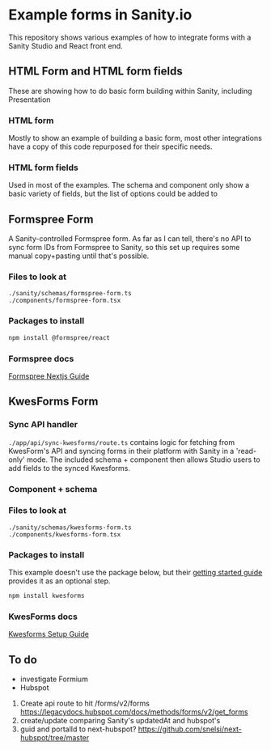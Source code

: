 # Example forms in Sanity.io

This repository shows various examples of how to integrate forms with a Sanity Studio and React front end.

## HTML Form and HTML form fields

These are showing how to do basic form building within Sanity, including Presentation

### HTML form

Mostly to show an example of building a basic form, most other integrations have a copy of this code repurposed for their specific needs.

### HTML form fields

Used in most of the examples. The schema and component only show a basic variety of fields, but the list of options could be added to

## Formspree Form

A Sanity-controlled Formspree form. As far as I can tell, there's no API to sync form IDs from Formspree to Sanity, so this set up requires some manual copy+pasting until that's possible.

### Files to look at

```
./sanity/schemas/formspree-form.ts
./components/formspree-form.tsx
```

### Packages to install

```bash
npm install @formspree/react
```

### Formspree docs

[Formspree Nextjs Guide](https://formspree.io/guides/nextjs/)

## KwesForms Form

### Sync API handler

`./app/api/sync-kwesforms/route.ts` contains logic for fetching from KwesForm's API and syncing forms in their platform with Sanity in a 'read-only' mode. The included schema + component then allows Studio users to add fields to the synced Kwesforms.

### Component + schema

### Files to look at

```
./sanity/schemas/kwesforms-form.ts
./components/kwesforms-form.tsx
```

### Packages to install

This example doesn't use the package below, but their [getting started guide](https://kwesforms.com/docs/v2/form-setup) provides it as an optional step.

```bash
npm install kwesforms
```

### KwesForms docs

[Kwesforms Setup Guide](https://kwesforms.com/docs/v2/form-setup)

## To do

- investigate Formium
- Hubspot

1. Create api route to hit /forms/v2/forms https://legacydocs.hubspot.com/docs/methods/forms/v2/get_forms
2. create/update comparing Sanity's updatedAt and hubspot's
3. guid and portalId to next-hubspot? https://github.com/snelsi/next-hubspot/tree/master
